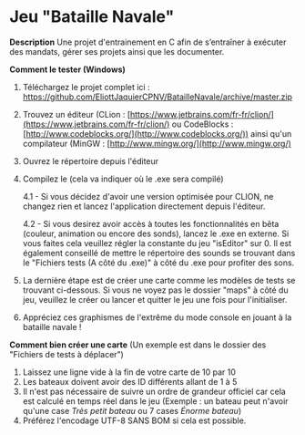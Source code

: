# Jeu "Bataille Navale"
**Description**
Une projet d'entrainement en C afin de s’entraîner à exécuter des mandats, gérer ses projets ainsi que les documenter. 

**Comment le tester (Windows)**

 1. Téléchargez le projet complet ici : https://github.com/EliottJaquierCPNV/BatailleNavale/archive/master.zip
 2. Trouvez un éditeur (CLion : [https://www.jetbrains.com/fr-fr/clion/](https://www.jetbrains.com/fr-fr/clion/) ou CodeBlocks : [http://www.codeblocks.org/](http://www.codeblocks.org/)) ainsi qu'un compilateur (MinGW : [http://www.mingw.org/](http://www.mingw.org/)
 3. Ouvrez le répertoire depuis l'éditeur 
 4. Compilez le (cela va indiquer où le .exe sera compilé)
 
      4.1 - Si vous décidez d'avoir une version optimisée pour CLION, ne changez rien et lancez l'application directement depuis l'éditeur.
 
      4.2 - Si vous desirez avoir accès à toutes les fonctionnalités en bêta (couleur, animation ou encore des sonds), lancez le .exe en externe. Si vous faites cela veuillez régler la constante du jeu "isEditor" sur 0. Il est également conseillé de mettre le répertoire des sounds se trouvant dans le "Fichiers tests (A côté du .exe)" à côté du .exe pour profiter des sons.
 
 5. La dernière étape est de créer une carte comme les modèles de tests se trouvant ci-dessous. Si vous ne voyez pas le dossier "maps" à côté du jeu, veuillez le créer ou lancer et quitter le jeu une fois pour l'initialiser.
 
 6. Appréciez ces graphismes de l'extrême du mode console en jouant à la bataille navale !

**Comment bien créer une carte**
(Un exemple est dans le dossier des "Fichiers de tests à déplacer")

1. Laissez une ligne vide à la fin de votre carte de 10 par 10
2. Les bateaux doivent avoir des ID différents allant de 1 à 5
3. Il n'est pas nécessaire de suivre un ordre de grandeur officiel car cela est calculé en temps réel dans le jeu (Exemple : un bateau peut n'avoir qu'une case _Très petit bateau_ ou 7 cases _Énorme bateau_)
4. Préférez l'encodage UTF-8 SANS BOM si cela est possible.
